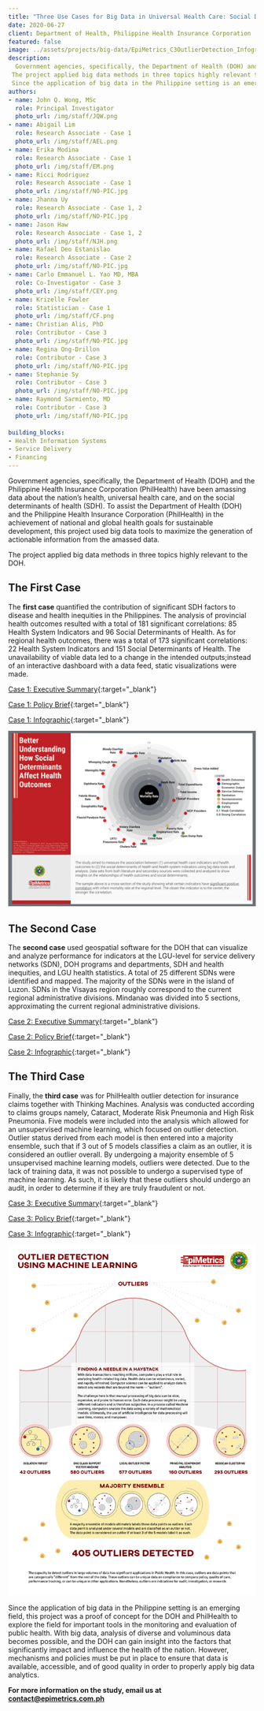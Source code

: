 ```yaml
---
title: "Three Use Cases for Big Data in Universal Health Care: Social Determinants of Health, Service Delivery Networks, and Fraud Detection"
date: 2020-06-27
client: Department of Health, Philippine Health Insurance Corporation
featured: false
image: ../assets/projects/big-data/EpiMetrics_C3OutlierDetection_Infographic_022018.png
description: 
  Government agencies, specifically, the Department of Health (DOH) and the Philippine Health Insurance Corporation (PhilHealth) have been amassing data about the nation’s health, universal health  care, and on the social determinants of health (SDH). To assist the Department of Health (DOH) and the Philippine Health Insurance Corporation (PhilHealth) in the achievement of national and global health goals for sustainable development, this project used big data tools to maximize the generation of actionable information from the amassed data.
 The project applied big data methods in three topics highly relevant to the DOH. The first case quantified the contribution of significant SDH factors to disease and health inequities in the Philippines. The second case used geospatial software for the DOH that can visualize and analyze performance for indicators at the LGU-level for service delivery networks (SDN), DOH programs and departments, SDH and health inequities, and LGU health statistics. Lastly, the third case was for PhilHealth outlier detection for insurance claims together with Thinking Machines.
 Since the application of big data in the Philippine setting is an emerging field, this project was a proof of concept for the DOH and PhilHealth to explore the field for important tools in the monitoring and evaluation of public health. With big data, analysis of diverse and voluminous data becomes possible, and the DOH can gain insight into the factors that significantly impact and influence the health of the nation. However, mechanisms and policies must be put in place to ensure that data is available, accessible, and of good quality in order to properly apply big data analytics.
authors: 
- name: John Q. Wong, MSc
  role: Principal Investigator
  photo_url: /img/staff/JQW.png
- name: Abigail Lim
  role: Research Associate - Case 1
  photo_url: /img/staff/AEL.png
- name: Erika Modina
  role: Research Associate - Case 1
  photo_url: /img/staff/EM.png
- name: Ricci Rodriguez
  role: Research Associate - Case 1
  photo_url: /img/staff/NO-PIC.jpg
- name: Jhanna Uy
  role: Research Associate - Case 1, 2
  photo_url: /img/staff/NO-PIC.jpg
- name: Jason Haw
  role: Research Associate - Case 1, 2
  photo_url: /img/staff/NJH.png
- name: Rafael Deo Estanislao
  role: Research Associate - Case 2
  photo_url: /img/staff/NO-PIC.jpg
- name: Carlo Emmanuel L. Yao MD, MBA
  role: Co-Investigator - Case 3
  photo_url: /img/staff/CEY.png
- name: Krizelle Fowler
  role: Statistician - Case 1
  photo_url: /img/staff/CF.png
- name: Christian Alis, PhD
  role: Contributor - Case 3
  photo_url: /img/staff/NO-PIC.jpg
- name: Regina Ong-Drillon
  role: Contributor - Case 3
  photo_url: /img/staff/NO-PIC.jpg
- name: Stephanie Sy
  role: Contributor - Case 3
  photo_url: /img/staff/NO-PIC.jpg
- name: Raymond Sarmiento, MD
  role: Contributor - Case 3
  photo_url: /img/staff/NO-PIC.jpg

building_blocks:
- Health Information Systems
- Service Delivery
- Financing
---
```


Government agencies, specifically, the Department of Health (DOH) and the Philippine Health Insurance Corporation (PhilHealth) have been amassing data about the nation’s health, universal health  care, and on the social determinants of health (SDH). To assist the Department of Health (DOH) and the Philippine Health Insurance Corporation (PhilHealth) in the achievement of national and global health goals for sustainable development, this project used big data tools to maximize the generation of actionable information from the amassed data.

The project applied big data methods in three topics highly relevant to the DOH. 

## The First Case

The **first case** quantified the contribution of significant SDH factors to disease and health inequities in the Philippines. The analysis of provincial health outcomes resulted with a total of 181 significant correlations: 85 Health System Indicators and 96 Social Determinants of Health. As for regional health outcomes, there was a total of 173 significant correlations: 22 Health System Indicators and 151 Social Determinants of Health. The unavailability of viable data led to a change in the intended outputs;instead of an interactive dashboard with a data feed, static visualizations were made.

[Case 1: Executive Summary](../assets/projects/big-data/EpiMetrics_C1SocialDeterminants_ExecSumm.pdf){:target="_blank"}

[Case 1: Policy Brief](../assets/projects/big-data/EpiMetrics_C1SocialDeterminants_PolicyBrief_022018.pdf){:target="_blank"}

[Case 1: Infographic](../assets/projects/big-data/EpiMetrics_C1SocialDeterminants_Infographic_062018-1.png){:target="_blank"}

![](../assets/projects/big-data/EpiMetrics_C1SocialDeterminants_Infographic_062018-1.png)

## The Second Case

The **second case** used geospatial software for the DOH that can visualize and analyze performance for indicators at the LGU-level for service delivery networks (SDN), DOH programs and departments, SDH and health inequities, and LGU health statistics. A total of 25 different SDNs were identified and mapped. The majority of the SDNs were in the island of Luzon. SDNs in the Visayas region roughly correspond to the current regional administrative divisions. Mindanao was divided into 5 sections, approximating the current regional administrative divisions.

[Case 2: Executive Summary](../assets/projects/big-data/EpiMetrics_C2SDN_ExecSumm.pdf){:target="_blank"}

[Case 2: Policy Brief](../assets/projects/big-data/EpiMetrics_C2ServiceDeliveryNetworks_PolicyBrief_022018.pdf){:target="_blank"}

[Case 2: Infographic](../assets/projects/big-data/EpiMetrics_C2SDNDevelopment_Infographic_062018.pdf){:target="_blank"}

<!-- ![](../assets/projects/big-data/EpiMetrics_C2SDNDevelopment_Infographic_062018.pdf) -->

## The Third Case

Finally, the **third case** was for PhilHealth outlier detection for insurance claims together with Thinking Machines. Analysis was conducted according to claims groups namely, Cataract, Moderate Risk Pneumonia and High Risk Pneumonia. Five models were included into the analysis which allowed for an unsupervised machine learning, which focused on outlier detection. Outlier status derived from each model is then entered into a majority ensemble, such that if 3 out of 5 models classifies a claim as an outlier, it is considered an outlier overall. By undergoing a majority ensemble of 5 unsupervised machine learning models, outliers were detected. Due to the lack of training data, it was not possible to undergo a supervised type of machine learning. As such, it is likely that these outliers should undergo an audit, in order to determine if they are truly fraudulent or not.

[Case 3: Executive Summary](../assets/projects/big-data/EpiMetrics_C3OutlierDetection_ExecSumm.pdf){:target="_blank"}

[Case 3: Policy Brief](../assets/projects/big-data/EpiMetrics_C3OutlierDetection_PolicyBrief_022018.pdf){:target="_blank"}

[Case 3: Infographic](../assets/projects/big-data/EpiMetrics_C3OutlierDetection_Infographic_022018.png){:target="_blank"}

![](../assets/projects/big-data/EpiMetrics_C3OutlierDetection_Infographic_022018.png)

Since the application of big data in the Philippine setting is an emerging field, this project was a proof of concept for the DOH and PhilHealth to explore the field for important tools in the monitoring and evaluation of public health. With big data, analysis of diverse and voluminous data becomes possible, and the DOH can gain insight into the factors that significantly impact and influence the health of the nation. However, mechanisms and policies must be put in place to ensure that data is available, accessible, and of good quality in order to properly apply big data analytics.

**For more information on the study, email us at [contact@epimetrics.com.ph](mailto:contact@epimetrics.com.ph)**
